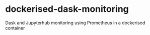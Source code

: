 # dockerised-dask-monitoring
Dask and Jupyterhub monitoring using Prometheus in a dockerised container
